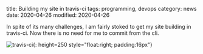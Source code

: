 title: Building my site in travis-ci
tags: programming, devops
category: news
date: 2020-04-26
modified: 2020-04-26

In spite of its many challenges, I am fairly stoked to get my site building in travis-ci.   Now there is no need for me to commit from the cli.

![travis-ci]({static}/images/2D5CF1C5-1499-43C0-BFE4-AC6F864D78B3.jpeg){: height=250 style="float:right; padding:16px"} 
